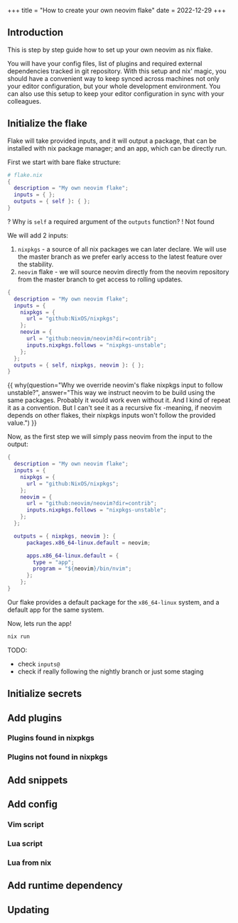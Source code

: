 +++
title = "How to create your own neovim flake"
date = 2022-12-29
+++

## Introduction

This is step by step guide how to set up your own neovim as nix flake.

You will have your config files, list of plugins and required external
dependencies tracked in git repository. With this setup and nix' magic, you
should have a convenient way to keep synced across machines not only your editor
configuration, but your whole development environment. You can also use this
setup to keep your editor configuration in sync with your colleagues.

## Initialize the flake

Flake will take provided inputs, and it will output a package, that can be
installed with nix package manager; and an app, which can be directly run.

First we start with bare flake structure:

```nix
# flake.nix
{
  description = "My own neovim flake";
  inputs = { };
  outputs = { self }: { };
}
```

? Why is `self` a required argument of the `outputs` function? ! Not found

We will add 2 inputs:

1. `nixpkgs` - a source of all nix packages we can later declare. We will use
   the master branch as we prefer early access to the latest feature over the
   stability.
1. `neovim` flake - we will source neovim directly from the neovim repository
   from the master branch to get access to rolling updates.

```nix
{
  description = "My own neovim flake";
  inputs = {
    nixpkgs = {
      url = "github:NixOS/nixpkgs";
    };
    neovim = {
      url = "github:neovim/neovim?dir=contrib";
      inputs.nixpkgs.follows = "nixpkgs-unstable";
    };
  };
  outputs = { self, nixpkgs, neovim }: { };
}
```

{{ why(question="Why we override neovim's flake nixpkgs input to follow unstable?", answer="This way we instruct neovim to be build using the same packages. Probably it would work even without it. And I kind of repeat it as a convention. But I can't see it as a recursive fix -meaning, if neovim depends on other flakes, their nixpkgs inputs won't follow the provided value.") }}

Now, as the first step we will simply pass neovim from the input to the output:

```nix
{
  description = "My own neovim flake";
  inputs = {
    nixpkgs = {
      url = "github:NixOS/nixpkgs";
    };
    neovim = {
      url = "github:neovim/neovim?dir=contrib";
      inputs.nixpkgs.follows = "nixpkgs-unstable";
    };
  };

  outputs = { nixpkgs, neovim }: {
      packages.x86_64-linux.default = neovim;

      apps.x86_64-linux.default = {
        type = "app";
        program = "${neovim}/bin/nvim";
      };
    };
}
```

Our flake provides a default package for the `x86_64-linux` system, and a
default app for the same system.

Now, lets run the app!

```bash
nix run
```

TODO:

- check `inputs@`
- check if really following the nightly branch or just some staging

## Initialize secrets

## Add plugins

### Plugins found in nixpkgs

### Plugins not found in nixpkgs

## Add snippets

## Add config

### Vim script

### Lua script

### Lua from nix

## Add runtime dependency

## Updating
